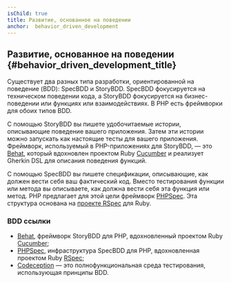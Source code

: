 ```yaml
---
isChild: true
title: Развитие, основанное на поведении
anchor:  behavior_driven_development
---
```


## Развитие, основанное на поведении {#behavior_driven_development_title}

Существует два разных типа разработки, ориентированной на поведение (BDD): SpecBDD и StoryBDD. SpecBDD фокусируется на
техническом поведении кода, а StoryBDD фокусируется на бизнес-поведении или функциях или взаимодействиях. В PHP есть
фреймворки для обоих типов BDD.

С помощью StoryBDD вы пишете удобочитаемые истории, описывающие поведение вашего приложения. Затем эти истории можно
запускать как настоящие тесты для вашего приложения. Фреймворк, используемый в PHP-приложениях для StoryBDD, — это
[Behat], который вдохновлен проектом Ruby [Cucumber] и реализует Gherkin DSL для описания поведения функций.

С помощью SpecBDD вы пишете спецификации, описывающие, как должен вести себя ваш фактический код. Вместо тестирования
функции или метода вы описываете, как должна вести себя эта функция или метод. PHP предлагает для этой цели фреймворк
[PHPSpec]. Эта структура основана на [проекте RSpec][Rspec] для Ruby.

### BDD ссылки

* [Behat], фреймворк StoryBDD для PHP, вдохновленный проектом Ruby [Cucumber];
* [PHPSpec], инфраструктура SpecBDD для PHP, вдохновленная проектом Ruby [RSpec];
* [Codeception] — это полнофункциональная среда тестирования, использующая принципы BDD.

[Behat]: http://behat.org/
[Cucumber]: https://cucumber.io/
[PHPSpec]: https://www.phpspec.net/
[RSpec]: https://rspec.info/
[Codeception]: https://codeception.com/
